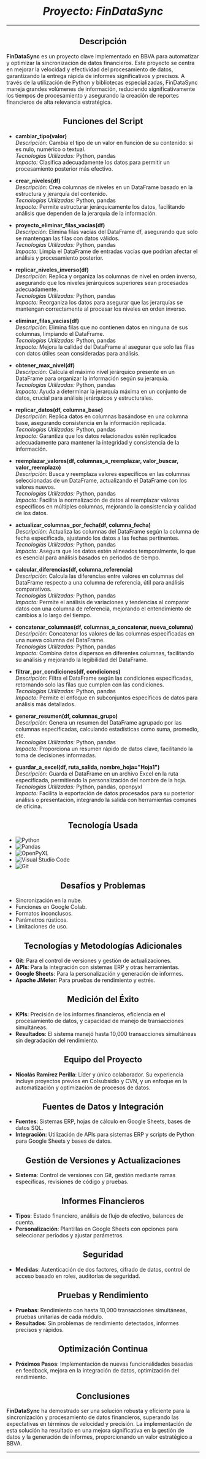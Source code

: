 # <h1 align=center> *Proyecto: FinDataSync* </h1>

---

## <h2 align=center> Descripción </h2>

**FinDataSync** es un proyecto clave implementado en BBVA para automatizar y optimizar la sincronización de datos financieros. Este proyecto se centra en mejorar la velocidad y efectividad del procesamiento de datos, garantizando la entrega rápida de informes significativos y precisos. A través de la utilización de Python y bibliotecas especializadas, FinDataSync maneja grandes volúmenes de información, reduciendo significativamente los tiempos de procesamiento y asegurando la creación de reportes financieros de alta relevancia estratégica.

## <h2 align=center> Funciones del Script </h2>

- **cambiar_tipo(valor)**  
  *Descripción:* Cambia el tipo de un valor en función de su contenido: si es nulo, numérico o textual.  
  *Tecnologías Utilizadas:* Python, pandas  
  *Impacto:* Clasifica adecuadamente los datos para permitir un procesamiento posterior más efectivo.

- **crear_niveles(df)**  
  *Descripción:* Crea columnas de niveles en un DataFrame basado en la estructura y jerarquía del contenido.  
  *Tecnologías Utilizadas:* Python, pandas  
  *Impacto:* Permite estructurar jerárquicamente los datos, facilitando análisis que dependen de la jerarquía de la información.

- **proyecto_eliminar_filas_vacias(df)**  
  *Descripción:* Elimina filas vacías del DataFrame df, asegurando que solo se mantengan las filas con datos válidos.  
  *Tecnologías Utilizadas:* Python, pandas  
  *Impacto:* Limpia el DataFrame de entradas vacías que podrían afectar el análisis y procesamiento posterior.

- **replicar_niveles_inverso(df)**  
  *Descripción:* Replica y organiza las columnas de nivel en orden inverso, asegurando que los niveles jerárquicos superiores sean procesados adecuadamente.  
  *Tecnologías Utilizadas:* Python, pandas  
  *Impacto:* Reorganiza los datos para asegurar que las jerarquías se mantengan correctamente al procesar los niveles en orden inverso.

- **eliminar_filas_vacias(df)**  
  *Descripción:* Elimina filas que no contienen datos en ninguna de sus columnas, limpiando el DataFrame.  
  *Tecnologías Utilizadas:* Python, pandas  
  *Impacto:* Mejora la calidad del DataFrame al asegurar que solo las filas con datos útiles sean consideradas para análisis.

- **obtener_max_nivel(df)**  
  *Descripción:* Calcula el máximo nivel jerárquico presente en un DataFrame para organizar la información según su jerarquía.  
  *Tecnologías Utilizadas:* Python, pandas  
  *Impacto:* Ayuda a determinar la jerarquía máxima en un conjunto de datos, crucial para análisis jerárquicos y estructurales.

- **replicar_datos(df, columna_base)**  
  *Descripción:* Replica datos en columnas basándose en una columna base, asegurando consistencia en la información replicada.  
  *Tecnologías Utilizadas:* Python, pandas  
  *Impacto:* Garantiza que los datos relacionados estén replicados adecuadamente para mantener la integridad y consistencia de la información.

- **reemplazar_valores(df, columnas_a_reemplazar, valor_buscar, valor_reemplazo)**  
  *Descripción:* Busca y reemplaza valores específicos en las columnas seleccionadas de un DataFrame, actualizando el DataFrame con los valores nuevos.  
  *Tecnologías Utilizadas:* Python, pandas  
  *Impacto:* Facilita la normalización de datos al reemplazar valores específicos en múltiples columnas, mejorando la consistencia y calidad de los datos.

- **actualizar_columnas_por_fecha(df, columna_fecha)**  
  *Descripción:* Actualiza las columnas del DataFrame según la columna de fecha especificada, ajustando los datos a las fechas pertinentes.  
  *Tecnologías Utilizadas:* Python, pandas  
  *Impacto:* Asegura que los datos estén alineados temporalmente, lo que es esencial para análisis basados en periodos de tiempo.

- **calcular_diferencias(df, columna_referencia)**  
  *Descripción:* Calcula las diferencias entre valores en columnas del DataFrame respecto a una columna de referencia, útil para análisis comparativos.  
  *Tecnologías Utilizadas:* Python, pandas  
  *Impacto:* Permite el análisis de variaciones y tendencias al comparar datos con una columna de referencia, mejorando el entendimiento de cambios a lo largo del tiempo.

- **concatenar_columnas(df, columnas_a_concatenar, nueva_columna)**  
  *Descripción:* Concatenar los valores de las columnas especificadas en una nueva columna del DataFrame.  
  *Tecnologías Utilizadas:* Python, pandas  
  *Impacto:* Combina datos dispersos en diferentes columnas, facilitando su análisis y mejorando la legibilidad del DataFrame.

- **filtrar_por_condiciones(df, condiciones)**  
  *Descripción:* Filtra el DataFrame según las condiciones especificadas, retornando solo las filas que cumplen con las condiciones.  
  *Tecnologías Utilizadas:* Python, pandas  
  *Impacto:* Permite el enfoque en subconjuntos específicos de datos para análisis más detallados.

- **generar_resumen(df, columnas_grupo)**  
  *Descripción:* Genera un resumen del DataFrame agrupado por las columnas especificadas, calculando estadísticas como suma, promedio, etc.  
  *Tecnologías Utilizadas:* Python, pandas  
  *Impacto:* Proporciona un resumen rápido de datos clave, facilitando la toma de decisiones informadas.

- **guardar_a_excel(df, ruta_salida, nombre_hoja="Hoja1")**  
  *Descripción:* Guarda el DataFrame en un archivo Excel en la ruta especificada, permitiendo la personalización del nombre de la hoja.  
  *Tecnologías Utilizadas:* Python, pandas, openpyxl  
  *Impacto:* Facilita la exportación de datos procesados para su posterior análisis o presentación, integrando la salida con herramientas comunes de oficina.

## <h2 align=center> Tecnología Usada </h2>

- ![Python](https://img.shields.io/badge/python-3670A0?style=for-the-badge&logo=python&logoColor=ffdd54)
- ![Pandas](https://img.shields.io/badge/pandas-%23150458.svg?style=for-the-badge&logo=pandas&logoColor=white)
- ![OpenPyXL](https://img.shields.io/badge/OpenPyXL-1F4F5E?style=for-the-badge&logo=python&logoColor=white)
- ![Visual Studio Code](https://img.shields.io/badge/Visual%20Studio%20Code-0078d7.svg?style=for-the-badge&logo=visual-studio-code&logoColor=white)
- ![Git](https://img.shields.io/badge/git-%23F05033.svg?style=for-the-badge&logo=git&logoColor=white)

## <h2 align=center> Desafíos y Problemas </h2>

- Sincronización en la nube.
- Funciones en Google Colab.
- Formatos inconclusos.
- Parámetros rústicos.
- Limitaciones de uso.

## <h2 align=center> Tecnologías y Metodologías Adicionales </h2>

- **Git**: Para el control de versiones y gestión de actualizaciones.
- **APIs**: Para la integración con sistemas ERP y otras herramientas.
- **Google Sheets**: Para la personalización y generación de informes.
- **Apache JMeter**: Para pruebas de rendimiento y estrés.

## <h2 align=center> Medición del Éxito </h2>

- **KPIs**: Precisión de los informes financieros, eficiencia en el procesamiento de datos, y capacidad de manejo de transacciones simultáneas.
- **Resultados**: El sistema manejó hasta 10,000 transacciones simultáneas sin degradación del rendimiento.

## <h2 align=center> Equipo del Proyecto </h2>

- **Nicolás Ramírez Perilla**: Líder y único colaborador. Su experiencia incluye proyectos previos en Colsubsidio y CVN, y un enfoque en la automatización y optimización de procesos de datos.

## <h2 align=center> Fuentes de Datos y Integración </h2>

- **Fuentes**: Sistemas ERP, hojas de cálculo en Google Sheets, bases de datos SQL.
- **Integración**: Utilización de APIs para sistemas ERP y scripts de Python para Google Sheets y bases de datos.

## <h2 align=center> Gestión de Versiones y Actualizaciones </h2>

- **Sistema**: Control de versiones con Git, gestión mediante ramas específicas, revisiones de código y pruebas.

## <h2 align=center> Informes Financieros </h2>

- **Tipos**: Estado financiero, análisis de flujo de efectivo, balances de cuenta.
- **Personalización**: Plantillas en Google Sheets con opciones para seleccionar períodos y ajustar parámetros.

## <h2 align=center> Seguridad </h2>

- **Medidas**: Autenticación de dos factores, cifrado de datos, control de acceso basado en roles, auditorías de seguridad.

## <h2 align=center> Pruebas y Rendimiento </h2>

- **Pruebas**: Rendimiento con hasta 10,000 transacciones simultáneas, pruebas unitarias de cada módulo.
- **Resultados**: Sin problemas de rendimiento detectados, informes precisos y rápidos.

## <h2 align=center> Optimización Continua </h2>

- **Próximos Pasos**: Implementación de nuevas funcionalidades basadas en feedback, mejora en la integración de datos, optimización del rendimiento.

## <h2 align=center> Conclusiones </h2>

**FinDataSync** ha demostrado ser una solución robusta y eficiente para la sincronización y procesamiento de datos financieros, superando las expectativas en términos de velocidad y precisión. La implementación de esta solución ha resultado en una mejora significativa en la gestión de datos y la generación de informes, proporcionando un valor estratégico a BBVA.

---
